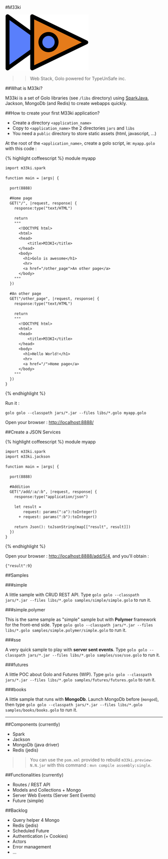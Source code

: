 #M33ki

![...](meekilogo.png)

>>Web Stack, Golo powered for TypeUnSafe inc.

##What is M33ki?

M33ki is a set of Golo libraries (see `/libs` directory) using [SparkJava](http://www.sparkjava.com/), Jackson, MongoDb (and Redis) to create webapps quickly. 

##How to create your first M33ki application?

- Create a directory `<application_name>`
- Copy to `<application_name>` the 2 directories `jars` and `libs`
- You need a `public` directory to store static assets (html, javascript, ...)

At the root of the `<application_name>`, create a golo script, ie: `myapp.golo` with this code :

{% highlight coffeescript %}
    module myapp

    import m33ki.spark

    function main = |args| {

      port(8888)

      #Home page
      GET("/", |request, response| {
        response:type("text/HTML")

        return 
        """
          <!DOCTYPE html>
          <html>
          <head>
              <title>M33KI</title>
          </head>
          <body>
            <h1>Golo is awesome</h1>
            <hr>
            <a href="/other_page">An other page</a>
          </body>
        """
      })

      #An other page
      GET("/other_page", |request, response| {
        response:type("text/HTML")

        return 
        """
          <!DOCTYPE html>
          <html>
          <head>
              <title>M33KI</title>
          </head>
          <body>
            <h1>Hello World!</h1>
            <hr>
            <a href="/">Home page</a>
          </body>
        """
      })
    }
{% endhighlight %}

Run it :

    golo golo --classpath jars/*.jar --files libs/*.golo myapp.golo

Open your browser : [http://localhost:8888/](http://localhost:8888/)

##Create a JSON Services

{% highlight coffeescript %}
    module myapp

    import m33ki.spark
    import m33ki.jackson

    function main = |args| {

      port(8888)

      #Addition
      GET("/add/:a/:b", |request, response| {
        response:type("application/json")

        let result =  
            request: params(":a"):toInteger() 
          + request: params(":b"):toInteger()

        return Json(): toJsonString(map[["result", result]])
      })
    }
{% endhighlight %}

Open your browser : [http://localhost:8888/add/5/4](http://localhost:8888/add/5/4), and you'll obtain :

    {"result":9}


##Samples

###simple

A little sample with CRUD REST API. Type `golo golo --classpath jars/*.jar --files libs/*.golo samples/simple/simple.golo` to run it.

###simple.polymer

This is the same sample as "simple" sample but with **Polymer** framework for the front-end side. Type `golo golo --classpath jars/*.jar --files libs/*.golo samples/simple.polymer/simple.golo` to run it.

###sse

A very quick sample to play with **server sent events**. Type `golo golo --classpath jars/*.jar --files libs/*.golo samples/sse/sse.golo` to run it.

###futures

A little POC about Golo and Futures (WIP). Type `golo golo --classpath jars/*.jar --files libs/*.golo samples/futures/futures.golo` to run it.

###books

A little sample that runs with **MongoDb**. Launch MongoDb before (`mongod`), then type `golo golo --classpath jars/*.jar --files libs/*.golo samples/books/books.golo` to run it.

<hr>

##Components (currently)

- Spark
- Jackson
- MongoDb (java driver)
- Redis (jedis)

>>You can use the `pom.xml` provided to rebuild `m33ki.preview-N.N.jar` with this command : `mvn compile assembly:single`.

##Functionalities (currently)

- Routes / REST API
- Models and Collections + Mongo
- Server Web Events (Server Sent Events)
- Future (simple)

##Backlog

- Query helper 4 Mongo
- Redis (jedis)
- Scheduled Future
- Authentication (+ Cookies)
- Actors
- Error management
- ...
